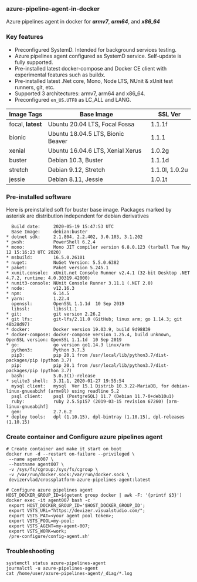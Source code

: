 ### azure-pipeline-agent-in-docker
Azure pipelines agent in docker for _**armv7**_, _**arm64**_, and _**x86_64**_

### Key features
- Preconfigured SystemD. Intended for background services testing. 
- Azure pipelines agent configured as SystemD service. Self-update is fully supported.
- Pre-installed latest docker-compose and Docker CE client with experimental features such as buildx.
- Pre-installed latest .Net core, Mono, Node LTS, NUnit & xUnit test runners, git, etc.
- Supported 3 architectures: armv7, arm64 and x86_64.
- Preconfigured `en_US.UTF8` as LC_ALL and LANG.

| Image Tags | Base Image | SSL Ver | 
|------------|------------|---------|
|focal, **latest**| Ubuntu 20.04 LTS, Focal Fossa|1.1.1f|
|bionic |Ubuntu 18.04.5 LTS, Bionic Beaver|1.1.1|
|xenial |Ubuntu 16.04.6 LTS, Xenial Xerus|1.0.2g|
|buster|Debian 10.3, Buster|1.1.1d|
|stretch|Debian 9.12, Stretch|1.1.0l, 1.0.2u|
|jessie|Debian 8.11, Jessie|1.0.1t|

### Pre-installed software

Here is preinstalled soft for buster base image. Packages marked by asterisk are distribution independent for debian derivatives 
```
  Build date:     2020-05-19 15:47:53 UTC
  Base Image:     debian:buster
* dotnet sdk:     2.1.804, 2.2.402, 3.0.103, 3.1.202
* pwsh:           PowerShell 6.2.4
* mono:           Mono JIT compiler version 6.8.0.123 (tarball Tue May 12 15:16:23 UTC 2020)
* msbuild:        16.5.0.26101
* nuget:          NuGet Version: 5.5.0.6382
* paket:          Paket version 5.245.1
* xunit.console:  xUnit.net Console Runner v2.4.1 (32-bit Desktop .NET 4.7.2, runtime: 4.0.30319.42000)
* nunit3-console: NUnit Console Runner 3.11.1 (.NET 2.0)
* node:           v12.16.3
* npm:            6.14.5
* yarn:           1.22.4
  openssl:        OpenSSL 1.1.1d  10 Sep 2019
  libssl:         libssl1.1
* git:            git version 2.26.2
* git lfs:        git-lfs/2.11.0 (GitHub; linux arm; go 1.14.3; git 48b28d97)
* docker:         Docker version 19.03.9, build 9d98839
* docker-compose: docker-compose version 1.25.4, build unknown, OpenSSL version: OpenSSL 1.1.1d  10 Sep 2019
* go:             go version go1.14.3 linux/arm
  python3:        Python 3.7.3
  pip3:           pip 20.1 from /usr/local/lib/python3.7/dist-packages/pip (python 3.7)
  pip:            pip 20.1 from /usr/local/lib/python3.7/dist-packages/pip (python 3.7)
  bash:           5.0.3(1)-release
* sqlite3 shell:  3.31.1, 2020-01-27 19:55:54
  mysql client:   mysql  Ver 15.1 Distrib 10.3.22-MariaDB, for debian-linux-gnueabihf (armv8l) using readline 5.2
  psql client:    psql (PostgreSQL) 11.7 (Debian 11.7-0+deb10u1)
  ruby:           ruby 2.5.5p157 (2019-03-15 revision 67260) [arm-linux-gnueabihf]
  gem:            2.7.6.2
* deploy tools:   dpl (1.10.15), dpl-bintray (1.10.15), dpl-releases (1.10.15)
```  
### Create container and Configure azure pipelines agent
```
# Create container and make it start on boot
docker run -d --restart on-failure --privileged \
 --name agent007 \
 --hostname agent007 \
 -v /sys/fs/cgroup:/sys/fs/cgroup \
 -v /var/run/docker.sock:/var/run/docker.sock \
 devizervlad/crossplatform-azure-pipelines-agent:latest

# Configure azure pipelines agent 
HOST_DOCKER_GROUP_ID=$(getent group docker | awk -F: '{printf $3}')
docker exec -it agent007 bash -c '
 export HOST_DOCKER_GROUP_ID='$HOST_DOCKER_GROUP_ID';
 export VSTS_URL="https://devizer.visualstudio.com/";
 export VSTS_PAT=<your agent pool token>;
 export VSTS_POOL=my-pool;
 export VSTS_AGENT=my-agent-007; 
 export VSTS_WORK=work;
 /pre-configure/config-agent.sh'
```

### Troubleshooting
```
systemctl status azure-pipelines-agent
journalctl -u azure-pipelines-agent
cat /home/user/azure-pipelines-agent/_diag/*.log
```

